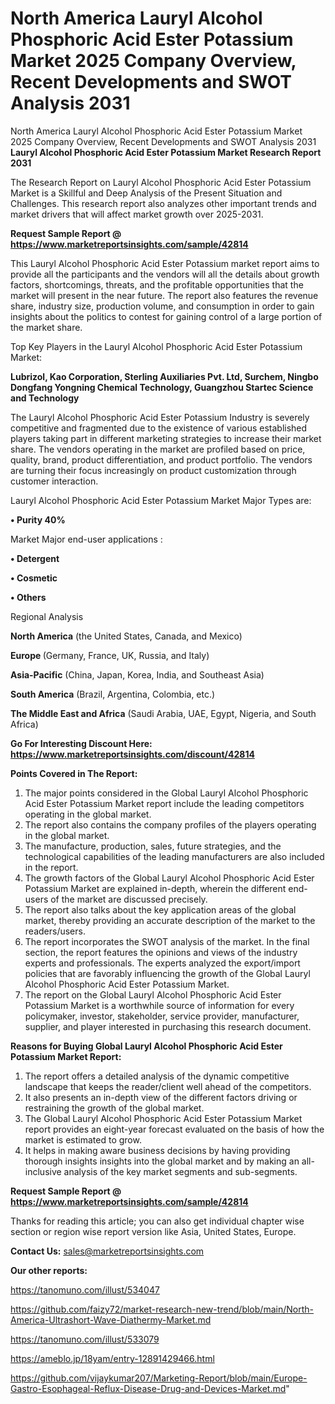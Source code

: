# North America Lauryl Alcohol Phosphoric Acid Ester Potassium Market 2025 Company Overview, Recent Developments and SWOT Analysis 2031
North America Lauryl Alcohol Phosphoric Acid Ester Potassium Market 2025 Company Overview, Recent Developments and SWOT Analysis 2031
<strong>Lauryl Alcohol Phosphoric Acid Ester Potassium Market Research Report 2031</strong>

The Research Report on Lauryl Alcohol Phosphoric Acid Ester Potassium Market is a Skillful and Deep Analysis of the Present Situation and Challenges. This research report also analyzes other important trends and market drivers that will affect market growth over 2025-2031.

<strong>Request Sample Report @ <a href=https://www.marketreportsinsights.com/sample/42814>https://www.marketreportsinsights.com/sample/42814</a></strong>

This Lauryl Alcohol Phosphoric Acid Ester Potassium market report aims to provide all the participants and the vendors will all the details about growth factors, shortcomings, threats, and the profitable opportunities that the market will present in the near future. The report also features the revenue share, industry size, production volume, and consumption in order to gain insights about the politics to contest for gaining control of a large portion of the market share.

Top Key Players in the Lauryl Alcohol Phosphoric Acid Ester Potassium Market:

<strong>Lubrizol, Kao Corporation, Sterling Auxiliaries Pvt. Ltd, Surchem, Ningbo Dongfang Yongning Chemical Technology, Guangzhou Startec Science and Technology</strong>

The Lauryl Alcohol Phosphoric Acid Ester Potassium Industry is severely competitive and fragmented due to the existence of various established players taking part in different marketing strategies to increase their market share. The vendors operating in the market are profiled based on price, quality, brand, product differentiation, and product portfolio. The vendors are turning their focus increasingly on product customization through customer interaction.

Lauryl Alcohol Phosphoric Acid Ester Potassium Market Major Types are:

<strong>•  Purity 40%</strong>

Market Major end-user applications :

<strong>•  Detergent

•  Cosmetic

•  Others</strong>

Regional Analysis

</u><strong><b>North America</b></strong> (the United States, Canada, and Mexico)

<strong><b>Europe </b></strong>(Germany, France, UK, Russia, and Italy)

<strong><b>Asia-Pacific</b></strong> (China, Japan, Korea, India, and Southeast Asia)

<strong><b>South America</b></strong> (Brazil, Argentina, Colombia, etc.)

<strong><b>The Middle East and Africa</b></strong> (Saudi Arabia, UAE, Egypt, Nigeria, and South Africa)

<strong>Go For Interesting Discount Here: <a href=https://www.marketreportsinsights.com/discount/42814>https://www.marketreportsinsights.com/discount/42814</a></strong>

<strong>Points Covered in The Report:</strong>
<ol>
  <li>The major points considered in the Global Lauryl Alcohol Phosphoric Acid Ester Potassium Market report include the leading competitors operating in the global market.</li>
  <li>The report also contains the company profiles of the players operating in the global market.</li>
  <li>The manufacture, production, sales, future strategies, and the technological capabilities of the leading manufacturers are also included in the report.</li>
  <li>The growth factors of the Global Lauryl Alcohol Phosphoric Acid Ester Potassium Market are explained in-depth, wherein the different end-users of the market are discussed precisely.</li>
  <li>The report also talks about the key application areas of the global market, thereby providing an accurate description of the market to the readers/users.</li>
  <li>The report incorporates the SWOT analysis of the market. In the final section, the report features the opinions and views of the industry experts and professionals. The experts analyzed the export/import policies that are favorably influencing the growth of the Global Lauryl Alcohol Phosphoric Acid Ester Potassium Market.</li>
  <li>The report on the Global Lauryl Alcohol Phosphoric Acid Ester Potassium Market is a worthwhile source of information for every policymaker, investor, stakeholder, service provider, manufacturer, supplier, and player interested in purchasing this research document.</li>
</ol>
<strong>Reasons for Buying Global Lauryl Alcohol Phosphoric Acid Ester Potassium Market Report:</strong>

<ol>
  <li>The report offers a detailed analysis of the dynamic competitive landscape that keeps the reader/client well ahead of the competitors.</li>
  <li>It also presents an in-depth view of the different factors driving or restraining the growth of the global market.</li>
  <li>The Global Lauryl Alcohol Phosphoric Acid Ester Potassium Market report provides an eight-year forecast evaluated on the basis of how the market is estimated to grow.</li>
  <li>It helps in making aware business decisions by having providing thorough insights insights into the global market and by making an all-inclusive analysis of the key market segments and sub-segments.</li>
</ol>
<strong>Request Sample Report @ <a href=https://www.marketreportsinsights.com/sample/42814>https://www.marketreportsinsights.com/sample/42814</a></strong>


Thanks for reading this article; you can also get individual chapter wise section or region wise report version like Asia, United States, Europe.

<strong>Contact Us:</strong>
sales@marketreportsinsights.com

<strong>Our other reports:</strong>

<a href=https://tanomuno.com/illust/534047>https://tanomuno.com/illust/534047</a>

<a href=https://github.com/faizy72/market-research-new-trend/blob/main/North-America-Ultrashort-Wave-Diathermy-Market.md>https://github.com/faizy72/market-research-new-trend/blob/main/North-America-Ultrashort-Wave-Diathermy-Market.md</a>

<a href=https://tanomuno.com/illust/533079>https://tanomuno.com/illust/533079</a>

<a href=https://ameblo.jp/18yam/entry-12891429466.html>https://ameblo.jp/18yam/entry-12891429466.html</a>

<a href=https://github.com/vijaykumar207/Marketing-Report/blob/main/Europe-Gastro-Esophageal-Reflux-Disease-Drug-and-Devices-Market.md>https://github.com/vijaykumar207/Marketing-Report/blob/main/Europe-Gastro-Esophageal-Reflux-Disease-Drug-and-Devices-Market.md</a>"
